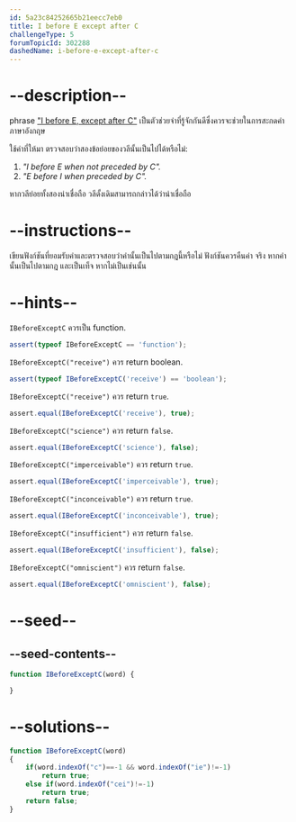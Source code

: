 ```yaml
---
id: 5a23c84252665b21eecc7eb0
title: I before E except after C
challengeType: 5
forumTopicId: 302288
dashedName: i-before-e-except-after-c
---
```


# --description--

phrase ["I before E, except after C"](<https://en.wikipedia.org/wiki/I before E except after C>) เป็นตัวช่วยจำที่รู้จักกันดีซึ่งควรจะช่วยในการสะกดคำภาษาอังกฤษ

ใช้คำที่ให้มา ตรวจสอบว่าสองข้อย่อยของวลีนั้นเป็นไปได้หรือไม่:

<ol>
  <li>
    <i>"I before E when not preceded by C".</i>
  </li>
  <li>
    <i>"E before I when preceded by C".</i>
  </li>
</ol>

หากวลีย่อยทั้งสองน่าเชื่อถือ วลีดั้งเดิมสามารถกล่าวได้ว่าน่าเชื่อถือ

# --instructions--

เขียนฟังก์ชันที่ยอมรับคำและตรวจสอบว่าคำนั้นเป็นไปตามกฎนี้หรือไม่ ฟังก์ชันควรคืนค่า จริง หากคำนั้นเป็นไปตามกฎ และเป็นเท็จ หากไม่เป็นเช่นนั้น

# --hints--

`IBeforeExceptC` ควรเป็น function.

```js
assert(typeof IBeforeExceptC == 'function');
```

`IBeforeExceptC("receive")` ควร return boolean.

```js
assert(typeof IBeforeExceptC('receive') == 'boolean');
```

`IBeforeExceptC("receive")` ควร return `true`.

```js
assert.equal(IBeforeExceptC('receive'), true);
```

`IBeforeExceptC("science")` ควร return `false`.

```js
assert.equal(IBeforeExceptC('science'), false);
```

`IBeforeExceptC("imperceivable")` ควร return `true`.

```js
assert.equal(IBeforeExceptC('imperceivable'), true);
```

`IBeforeExceptC("inconceivable")` ควร return `true`.

```js
assert.equal(IBeforeExceptC('inconceivable'), true);
```

`IBeforeExceptC("insufficient")` ควร return `false`.

```js
assert.equal(IBeforeExceptC('insufficient'), false);
```

`IBeforeExceptC("omniscient")` ควร return `false`.

```js
assert.equal(IBeforeExceptC('omniscient'), false);
```

# --seed--

## --seed-contents--

```js
function IBeforeExceptC(word) {

}
```

# --solutions--

```js
function IBeforeExceptC(word)
{
    if(word.indexOf("c")==-1 && word.indexOf("ie")!=-1)
        return true;
    else if(word.indexOf("cei")!=-1)
        return true;
    return false;
}
```
